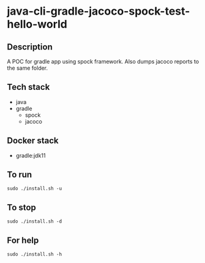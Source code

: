 # java-cli-gradle-jacoco-spock-test-hello-world

## Description
A POC for gradle app using spock framework.
Also dumps jacoco reports
to the same folder.

## Tech stack
- java
- gradle
  - spock
  - jacoco

## Docker stack
- gradle:jdk11

## To run
`sudo ./install.sh -u`

## To stop
`sudo ./install.sh -d`

## For help
`sudo ./install.sh -h`
